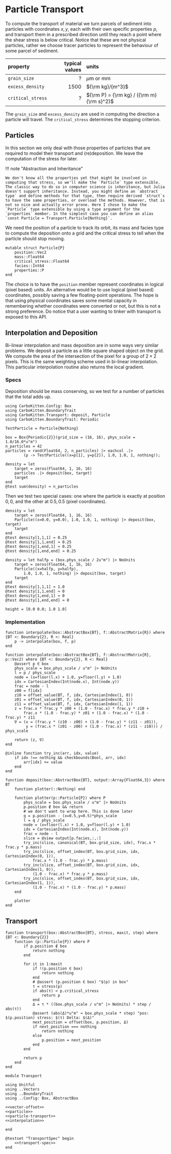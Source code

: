 # Particle Transport
To compute the transport of material we turn parcels of sediment into particles with coordinates $x, y$, each with their own specific properties $p$, and transport them in a prescribed direction until they reach a point where the shear stress is below critical. Notice that these are not physical particles, rather we choose tracer particles to represent the behaviour of some parcel of sediment.

| property | typical values | units |
|:-------- | --------------:|:----- |
| `grain_size` | ?            | $\mu$m or mm |
| `excess_density` | 1500 | ${\rm kg}/{m^3}$ |
| `critical_stress` | ?     | ${\rm P} = {\rm kg} / ({\rm m} {\rm s}^2)$ |

The `grain_size` and `excess_density` are used in computing the direction a particle will travel. The `critical_stress` determines the stopping criterion.

## Particles
In this section we only deal with those properties of particles that are required to model their transport and (re)deposition. We leave the computation of the stress for later. 

!!! note "Abstraction and Inheritance"

    We don't know all the properties yet that might be involved in computing that stress, so we'll make the `Particle` type extensible. The classic way to do so in computer science is inheritance, but Julia doesn't support inheritance. Instead, you might define an `abstract type` and define methods for that type, then require derived `struct`s to have the same properties, or overload the methods. However, that is not so nice and actually error prone. Here I chose to make the `Particle` type extensible by using a type argument for the `properties` member. In the simplest case you can define an alias `const Particle = Transport.Particle{Nothing}`.

We need the position of a particle to track its orbit, its mass and facies type to compute the deposition onto a grid and the critical stress to tell when the particle should stop moving.

``` {.julia #particle}
mutable struct Particle{P}
    position::Vec2
    mass::Float64
    critical_stress::Float64
    facies::Int64
    properties::P
end
```

The choice is to have the `position` member represent coordinates in logical (pixel based) units. An alternative would be to use logical (pixel based) coordinates, possibly saving a few floating-point operations. The hope is that using physical coordinates saves some mental capacity in remembering whether coordinates were converted or not, but this is not a strong preference. Do notice that a user wanting to tinker with transport is exposed to this API.

## Interpolation and Deposition
Bi-linear interpolation and mass deposition are in some ways very similar problems. We deposit a particle as a little square shaped object on the grid. We compute the area of the intersection of the pixel for a group of $2\times 2$ pixels. This is the same weighting scheme used in bi-linear interpolation. This particular interpolation routine also returns the local gradient.

### Specs
Deposition should be mass conserving, so we test for a number of particles that the total adds up.

``` {.julia #transport-spec}
using CarboKitten.Config: Box
using CarboKitten.BoundaryTrait
using CarboKitten.Transport: deposit, Particle
using CarboKitten.BoundaryTrait: Periodic

TestParticle = Particle{Nothing}

box = Box{Periodic{2}}(grid_size = (16, 16), phys_scale = 1.0/16.0*u"m")
n_particles = 42
particles = rand(Float64, 2, n_particles) |> eachcol .|> 
		(p -> TestParticle((x=p[1], y=p[2]), 1.0, 1.0, 1, nothing));

density = let
	target = zeros(Float64, 1, 16, 16)
	particles .|> deposit(box, target)
	target
end
@test sum(density) ≈ n_particles
```

Then we test two special cases: one where the particle is exactly at position $0, 0$, and the other at $0.5, 0.5$ (pixel coordinates).

``` {.julia #transport-spec}
density = let
    target = zeros(Float64, 1, 16, 16)
    Particle((x=0.0, y=0.0), 1.0, 1.0, 1, nothing) |> deposit(box, target)
    target
end
@test density[1,1,1] ≈ 0.25
@test density[1,1,end] ≈ 0.25
@test density[1,end,1] ≈ 0.25
@test density[1,end,end] ≈ 0.25
```

``` {.julia #transport-spec}
density = let halfp = (box.phys_scale / 2u"m") |> NoUnits
    target = zeros(Float64, 1, 16, 16)
    Particle((x=halfp, y=halfp),
        1.0, 1.0, 1, nothing) |> deposit(box, target)
    target
end
@test density[1,1,1] ≈ 1.0
@test density[1,1,end] ≈ 0
@test density[1,end,1] ≈ 0
@test density[1,end,end] ≈ 0
```

``` {.julia #transport-spec}
height = [0.0 0.0; 1.0 1.0]
```

### Implementation

``` {.julia #interpolation}
function interpolate(box::AbstractBox{BT}, f::AbstractMatrix{R}) where {BT <: Boundary{2}, R <: Real}
    p -> interpolate(box, f, p)
end

function interpolate(box::AbstractBox{BT}, f::AbstractMatrix{R}, p::Vec2) where {BT <: Boundary{2}, R <: Real}
    @assert p ∈ box
    phys_scale = box.phys_scale / u"m" |> NoUnits
    l = p / phys_scale
    node = (x=floor(l.x) + 1.0, y=floor(l.y) + 1.0)
    idx = CartesianIndex(Int(node.x), Int(node.y))
    frac = node - l
    z00 = f[idx]
    z10 = offset_value(BT, f, idx, CartesianIndex(1, 0))
    z01 = offset_value(BT, f, idx, CartesianIndex(0, 1))
    z11 = offset_value(BT, f, idx, CartesianIndex(1, 1))
    z = frac.x * frac.y * z00 + (1.0 - frac.x) * frac.y * z10 +
        frac.x * (1.0 - frac.y) * z01 + (1.0 - frac.x) * (1.0 - frac.y) * z11
    ∇ = (x = (frac.y * (z10 - z00) + (1.0 - frac.y) * (z11 - z01)),
         y = (frac.x * (z01 - z00) + (1.0 - frac.x) * (z11 - z10))) / phys_scale

    return (z, ∇)
end

@inline function try_inc(arr, idx, value)
    if idx !== nothing && checkbounds(Bool, arr, idx)
        arr[idx] += value
    end
end

function deposit(box::AbstractBox{BT}, output::Array{Float64,3}) where BT
    function plotter(::Nothing) end

    function plotter(p::Particle{P}) where P
        phys_scale = box.phys_scale / u"m" |> NoUnits
        p.position ∉ box && return
        # we don't want to wrap here. This is done later
        q = p.position - (x=0.5,y=0.5)*phys_scale
        l = q / phys_scale
        node = (x=floor(l.x) + 1.0, y=floor(l.y) + 1.0)
        idx = CartesianIndex(Int(node.x), Int(node.y))
        frac = node - l
        slice = @view output[p.facies,:,:]
        try_inc(slice, canonical(BT, box.grid_size, idx), frac.x * frac.y * p.mass)
        try_inc(slice, offset_index(BT, box.grid_size, idx, CartesianIndex(0, 1)),
            frac.x * (1.0 - frac.y) * p.mass)
        try_inc(slice, offset_index(BT, box.grid_size, idx, CartesianIndex(1, 0)),
            (1.0 - frac.x) * frac.y * p.mass)
        try_inc(slice, offset_index(BT, box.grid_size, idx, CartesianIndex(1, 1)),
            (1.0 - frac.x) * (1.0 - frac.y) * p.mass)
    end

    plotter
end
```

## Transport

``` {.julia #particle-transport}
function transport(box::AbstractBox{BT}, stress, maxit, step) where {BT <: Boundary{2}}
    function (p::Particle{P}) where P
        if p.position ∉ box
            return nothing
        end

        for it in 1:maxit
            if !(p.position ∈ box)
                return nothing
            end
            # @assert (p.position ∈ box) "$(p) in box"
            τ = stress(p)
            if abs(τ) < p.critical_stress
                return p
            end
            Δ = τ * ((box.phys_scale / u"m" |> NoUnits) * step / abs(τ))
            @assert (abs(Δ)*u"m" ≈ box.phys_scale * step) "pos: $(p.position) stress: $(τ) Delta: $(Δ)"
            next_position = offset(box, p.position, Δ)
            if next_position === nothing
                return nothing
            else
                p.position = next_position
            end
        end

        return p
    end
end
```



``` {.julia file=src/Transport.jl}
module Transport

using Unitful
using ..Vectors
using ..BoundaryTrait
using ..Config: Box, AbstractBox

<<vector-offset>>
<<particle>>
<<particle-transport>>
<<interpolation>>

end
```

``` {.julia file=test/TransportSpec.jl}
@testset "TransportSpec" begin
    <<transport-spec>>
end
```
